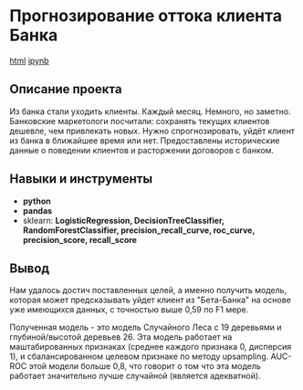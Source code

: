 # Прогнозирование оттока клиента Банка

[html](https://github.com/TomashA1980/Portfolio_All_Practicum_Projects/blob/main/metall_plant/metall_plant.html)   [ipynb](https://github.com/TomashA1980/Portfolio_All_Practicum_Projects/blob/main/metall_plant/metall_plant.ipynb)

## Описание проекта

Из банка стали уходить клиенты. Каждый месяц. Немного, но заметно. Банковские маркетологи посчитали: сохранять текущих клиентов дешевле, чем привлекать новых.
Нужно спрогнозировать, уйдёт клиент из банка в ближайшее время или нет. Предоставлены исторические данные о поведении клиентов и расторжении договоров с банком.


## Навыки и инструменты

- **python**
- **pandas**
- sklearn: **LogisticRegression, DecisionTreeClassifier, RandomForestClassifier, precision_recall_curve, roc_curve, precision_score, recall_score** 



## Вывод

Нам удалось достич поставленных целей, а именно получить модель, которая может предсказывать уйдет клиент из "Бета-Банка" на основе уже имеющихся данных, с точностью выше 0,59 по F1 мере.

Полученная модель - это модель Случайного Леса с 19 деревьями и глубиной/высотой деревьев 26. Эта модель работает на маштабированных признаках (среднее каждого признака 0, дисперсия 1), и сбалансированном целевом признаке по методу upsampling. AUC-ROC этой модели больше 0,8, что говорит о том что эта модель работает значительно лучше случайной (является адекватной).

